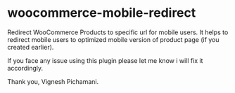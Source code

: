 # woocommerce-mobile-redirect

Redirect WooCommerce Products to specific url for mobile users. It helps to redirect mobile users to optimized mobile version of product page (if you created earlier).

If you face any issue using this plugin please let me know i will fix it accordingly.

Thank you,
Vignesh Pichamani.
